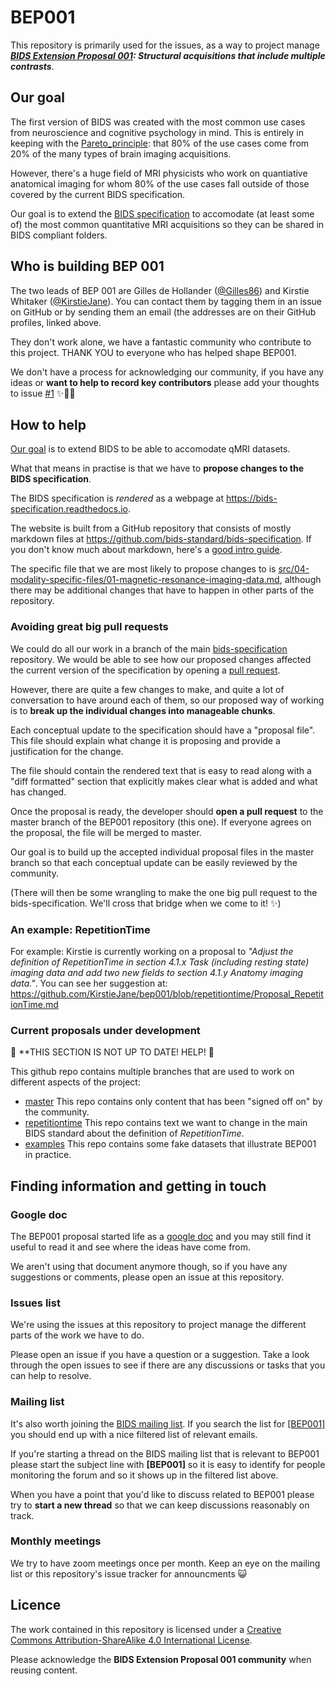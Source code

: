# BEP001

This repository is primarily used for the issues, as a way to project manage ***[BIDS Extension Proposal 001](https://docs.google.com/document/d/1QwfHyBzOyFWOLO4u_kkojLpUhW0-4_M7Ubafu9Gf4Gg/edit#heading=h.6e5avk8akeqj): Structural acquisitions that include multiple contrasts***.

## Our goal

The first version of BIDS was created with the most common use cases from neuroscience and cognitive psychology in mind.
This is entirely in keeping with the [Pareto_principle](https://en.wikipedia.org/wiki/Pareto_principle): that 80% of the use cases come from 20% of the many types of brain imaging acquisitions.

However, there's a huge field of MRI physicists who work on quantiative anatomical imaging for whom 80% of the use cases fall outside of those covered by the current BIDS specification.

Our goal is to extend the [BIDS specification](https://bids-specification.readthedocs.io/en/stable/) to accomodate (at least some of) the most common quantitative MRI acquisitions so they can be shared in BIDS compliant folders.

## Who is building BEP 001

The two leads of BEP 001 are Gilles de Hollander ([@Gilles86](https://github.com/Gilles86)) and Kirstie Whitaker ([@KirstieJane](https://github.com/KirstieJane)).
You can contact them by tagging them in an issue on GitHub or by sending them an email (the addresses are on their GitHub profiles, linked above.

They don't work alone, we have a fantastic community who contribute to this project.
THANK YOU to everyone who has helped shape BEP001.

We don't have a process for acknowledging our community, if you have any ideas or **want to help to record key contributors** please add your thoughts to issue [#1](https://github.com/INCF/BEP001/issues/1) :sparkles::space_invader::cake:

## How to help

[Our goal](#our-goal) is to extend BIDS to be able to accomodate qMRI datasets.

What that means in practise is that we have to **propose changes to the BIDS specification**.

The BIDS specification is *rendered* as a webpage at https://bids-specification.readthedocs.io.

The website is built from a GitHub repository that consists of mostly markdown files at https://github.com/bids-standard/bids-specification.
If you don't know much about markdown, here's a [good intro guide](https://guides.github.com/features/mastering-markdown/).

The specific file that we are most likely to propose changes to is [src/04-modality-specific-files/01-magnetic-resonance-imaging-data.md](https://github.com/bids-standard/bids-specification/blob/master/src/04-modality-specific-files/01-magnetic-resonance-imaging-data.md), although there may be additional changes that have to happen in other parts of the repository.

### Avoiding great big pull requests

We could do all our work in a branch of the main [bids-specification](https://github.com/bids-standard/bids-specification) repository.
We would be able to see how our proposed changes affected the current version of the specification by opening a [pull request](https://help.github.com/articles/about-pull-requests/).

However, there are quite a few changes to make, and quite a lot of conversation to have around each of them, so our proposed way of working is to **break up the individual changes into manageable chunks**.

Each conceptual update to the specification should have a "proposal file".
This file should explain what change it is proposing and provide a justification for the change.

The file should contain the rendered text that is easy to read along with a "diff formatted" section that explicitly makes clear what is added and what has changed.

Once the proposal is ready, the developer should **open a pull request** to the master branch of the BEP001 repository (this one).
If everyone agrees on the proposal, the file will be merged to master.

Our goal is to build up the accepted individual proposal files in the master branch so that each conceptual update can be easily reviewed by the community.

(There will then be some wrangling to make the one big pull request to the bids-specification.
We'll cross that bridge when we come to it! :sparkles:)

### An example: RepetitionTime

For example: Kirstie is currently working on a proposal to *"Adjust the definition of RepetitionTime in section 4.1.x Task (including resting state) imaging data and add two new fields to section 4.1.y Anatomy imaging data."*.
You can see her suggestion at: https://github.com/KirstieJane/bep001/blob/repetitiontime/Proposal_RepetitionTime.md

### Current proposals under development

:construction: **THIS SECTION IS NOT UP TO DATE! HELP! :construction:

This github repo contains multiple branches that are used to work on different aspects of the project:
 * [master](https://github.com/INCF/BEP001/tree/master) This repo contains only content that has been "signed off on" by the community.
 * [repetitiontime](https://github.com/INCF/BEP001/tree/repetitiontime) This repo contains text we want to change in the main BIDS standard about the definition of _RepetitionTime_.
 * [examples](https://github.com/INCF/BEP001/tree/examples) This repo contains some fake datasets that illustrate BEP001 in practice.


## Finding information and getting in touch

### Google doc

The BEP001 proposal started life as a [google doc](https://docs.google.com/document/d/1QwfHyBzOyFWOLO4u_kkojLpUhW0-4_M7Ubafu9Gf4Gg/edit#heading=h.6e5avk8akeqj) and you may still find it useful to read it and see where the ideas have come from.

We aren't using that document anymore though, so if you have any suggestions or comments, please open an issue at this repository.

### Issues list

We're using the issues at this repository to project manage the different parts of the work we have to do.

Please open an issue if you have a question or a suggestion.
Take a look through the open issues to see if there are any discussions or tasks that you can help to resolve.

### Mailing list

It's also worth joining the [BIDS mailing list](https://groups.google.com/forum/#!forum/bids-discussion).
If you search the list for [[BEP001]](https://groups.google.com/forum/#!searchin/bids-discussion/%5BBEP001%5D%7Csort:date) you should end up with a nice filtered list of relevant emails.

If you're starting a thread on the BIDS mailing list that is relevant to BEP001 please start the subject line with **[BEP001]** so it is easy to identify for people monitoring the forum and so it shows up in the filtered list above.

When you have a point that you'd like to discuss related to BEP001 please try to **start a new thread** so that we can keep discussions reasonably on track.

### Monthly meetings

We try to have zoom meetings once per month.
Keep an eye on the mailing list or this repository's issue tracker for announcments :smiley_cat:

## Licence

The work contained in this repository is licensed under a [Creative Commons Attribution-ShareAlike 4.0 International License](LICENSE).

Please acknowledge the **BIDS Extension Proposal 001 community** when reusing content.
